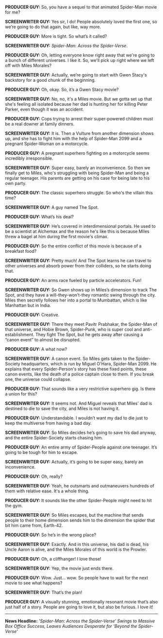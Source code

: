 **PRODUCER GUY:** So, you have a sequel to that animated Spider-Man movie for me?

**SCREENWRITER GUY:** Yes sir, I do! People absolutely loved the first one, so we’re going to do that again, but like, way more.

**PRODUCER GUY:** More is tight. So what’s it called?

**SCREENWRITER GUY:** *Spider-Man: Across the Spider-Verse*.

**PRODUCER GUY:** Oh, letting everyone know right away that we're going to a bunch of different universes. I like it. So, we'll pick up right where we left off with Miles Morales?

**SCREENWRITER GUY:** Actually, we’re going to start with Gwen Stacy's backstory for a good chunk of the beginning.

**PRODUCER GUY:** Oh, okay. So, it’s a Gwen Stacy movie?

**SCREENWRITER GUY:** No, no, it's a Miles movie. But we gotta set up that she's feeling all isolated because her dad is hunting her for killing Peter Parker, even though it was an accident.

**PRODUCER GUY:** Cops trying to arrest their super-powered children must be a real downer at family dinners.

**SCREENWRITER GUY:** It is. Then a Vulture from another dimension shows up, and she has to fight him with the help of Spider-Man 2099 and a pregnant Spider-Woman on a motorcycle.

**PRODUCER GUY:** A pregnant superhero fighting on a motorcycle seems incredibly irresponsible.

**SCREENWRITER GUY:** Super easy, barely an inconvenience. So then we finally get to Miles, who's struggling with being Spider-Man and being a regular teenager. His parents are getting on his case for being late to his own party.

**PRODUCER GUY:** The classic superhero struggle. So who's the villain this time?

**SCREENWRITER GUY:** A guy named The Spot.

**PRODUCER GUY:** What’s his deal?

**SCREENWRITER GUY:** He’s covered in interdimensional portals. He used to be a scientist at Alchemax and the reason he's like this is because Miles threw a bagel at him during the first movie's climax.

**PRODUCER GUY:** So the entire conflict of this movie is because of a breakfast food?

**SCREENWRITER GUY:** Pretty much! And The Spot learns he can travel to other universes and absorb power from their colliders, so he starts doing that.

**PRODUCER GUY:** An arms race fueled by particle accelerators. Fun!

**SCREENWRITER GUY:** So Gwen shows up in Miles’s dimension to track The Spot, and they have a will-they-won’t-they romantic swing through the city. Miles then secretly follows her into a portal to Mumbattan, which is like Manhattan but in India.

**PRODUCER GUY:** Creative.

**SCREENWRITER GUY:** There they meet Pavitr Prabhakar, the Spider-Man of that universe, and Hobie Brown, Spider-Punk, who is super cool and anti-establishment. They fight The Spot, but he gets away after causing a “canon event” to almost be disrupted.

**PRODUCER GUY:** A what now?

**SCREENWRITER GUY:** A canon event. So Miles gets taken to the Spider-Society headquarters, which is run by Miguel O'Hara, Spider-Man 2099. He explains that every Spider-Person's story has these fixed points, these canon events, like the death of a police captain close to them. If you break one, the universe could collapse.

**PRODUCER GUY:** That sounds like a very restrictive superhero gig. Is there a union for this?

**SCREENWRITER GUY:** It seems not. And Miguel reveals that Miles' dad is destined to die to save the city, and Miles is not having it.

**PRODUCER GUY:** Understandable. I wouldn’t want my dad to die just to keep the multiverse from having a bad day.

**SCREENWRITER GUY:** So Miles decides he’s going to save his dad anyway, and the entire Spider-Society starts chasing him.

**PRODUCER GUY:** An entire army of Spider-People against one teenager. It’s going to be tough for him to escape.

**SCREENWRITER GUY:** Actually, it’s going to be super easy, barely an inconvenience.

**PRODUCER GUY:** Oh, really?

**SCREENWRITER GUY:** Yeah, he outsmarts and outmaneuvers hundreds of them with relative ease. It's a whole thing.

**PRODUCER GUY:** It sounds like the other Spider-People might need to hit the gym.

**SCREENWRITER GUY:** So Miles escapes, but the machine that sends people to their home dimension sends him to the dimension the spider that bit him came from, Earth-42.

**PRODUCER GUY:** So he’s in the wrong place?

**SCREENWRITER GUY:** Exactly. And in this universe, his dad is dead, his Uncle Aaron is alive, and the Miles Morales of this world is the Prowler.

**PRODUCER GUY:** Oh, a cliffhanger! I love those!

**SCREENWRITER GUY:** Yep, the movie just ends there.

**PRODUCER GUY:** Wow. Just… wow. So people have to wait for the next movie to see what happens?

**SCREENWRITER GUY:** That’s the plan!

**PRODUCER GUY:** A visually stunning, emotionally resonant movie that’s also just half of a story. People are going to love it, but also be furious. I love it!

***

**News Headline:** *'Spider-Man: Across the Spider-Verse' Swings to Massive Box Office Success, Leaves Audiences Desperate for 'Beyond the Spider-Verse'*